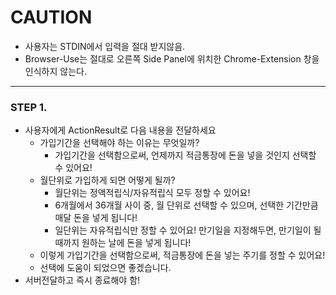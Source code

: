 # CAUTION
- 사용자는 STDIN에서 입력을 절대 받지않음.
- Browser-Use는 절대로 오른쪽 Side Panel에 위치한 Chrome-Extension 창을 인식하지 않는다.
---

### STEP 1.
- 사용자에게 ActionResult로 다음 내용을 전달하세요
  - 가입기간을 선택해야 하는 이유는 무엇일까?
    - 가입기간을 선택함으로써, 언제까지 적금통장에 돈을 넣을 것인지 선택할 수 있어요!
  - 월단위로 가입하게 되면 어떻게 될까?
    - 월단위는 정액적립식/자유적립식 모두 정할 수 있어요!
    - 6개월에서 36개월 사이 중, 월 단위로 선택할 수 있으며, 선택한 기간만큼 매달 돈을 넣게 됩니다!
    - 일단위는 자유적립식만 정할 수 있어요!
    만기일을 지정해두면, 만기일이 될 때까지 원하는 날에 돈을 넣게 됩니다!
  - 이렇게 가입기간을 선택함으로써, 적금통장에 돈을 넣는 주기를 정할 수 있어요!
  - 선택에 도움이 되었으면 좋겠습니다.
- 서버전달하고 즉시 종료해야 함!